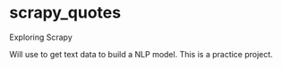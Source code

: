 # scrapy_quotes
Exploring Scrapy

Will use to get text data to build a NLP model. This is a practice project.
